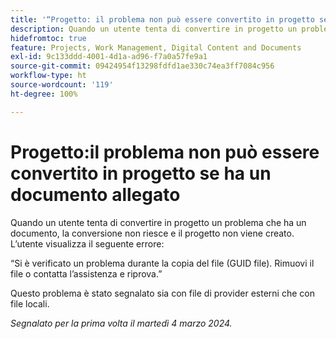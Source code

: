 ```yaml
---
title: '“Progetto: il problema non può essere convertito in progetto se ha allegato un documento”'
description: Quando un utente tenta di convertire in progetto un problema che ha un documento, la conversione non riesce e il progetto non viene creato. L’utente visualizza un errore.
hidefromtoc: true
feature: Projects, Work Management, Digital Content and Documents
exl-id: 9c133ddd-4001-4d1a-ad96-f7a0a57fe9a1
source-git-commit: 09424954f13298fdfd1ae330c74ea3ff7084c956
workflow-type: ht
source-wordcount: '119'
ht-degree: 100%

---
```


# Progetto:il problema non può essere convertito in progetto se ha un documento allegato

<!--

>[!NOTE]
>
>This issue was fixed on April 18, 2024.

-->

Quando un utente tenta di convertire in progetto un problema che ha un documento, la conversione non riesce e il progetto non viene creato. L’utente visualizza il seguente errore:

“Si è verificato un problema durante la copia del file (GUID file). Rimuovi il file o contatta l’assistenza e riprova.”

Questo problema è stato segnalato sia con file di provider esterni che con file locali.

_Segnalato per la prima volta il martedì 4 marzo 2024._
